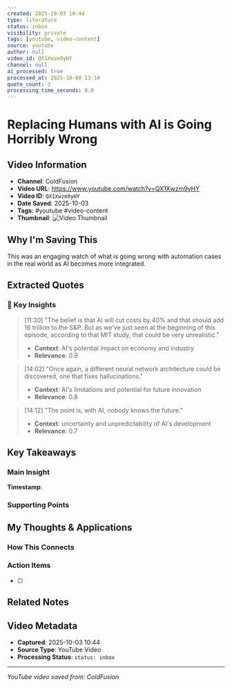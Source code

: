 ```yaml
---
created: 2025-10-03 10:44
type: literature
status: inbox
visibility: private
tags: [youtube, video-content]
source: youtube
author: null
video_id: QX1Xwzm9yHY
channel: null
ai_processed: true
processed_at: 2025-10-08 13:14
quote_count: 3
processing_time_seconds: 0.0
---
```




# Replacing Humans with AI is Going Horribly Wrong

## Video Information
- **Channel**: ColdFusion
- **Video URL**: https://www.youtube.com/watch?v=QX1Xwzm9yHY
- **Video ID**: `QX1Xwzm9yHY`
- **Date Saved**: 2025-10-03
- **Tags**: #youtube #video-content
- **Thumbnail**: ![Video Thumbnail](https://i.ytimg.com/vi/QX1Xwzm9yHY/hqdefault.jpg)

## Why I'm Saving This
This was an engaging watch of what is going wrong with automation cases in the real world as AI becomes more integrated. 

## Extracted Quotes

### 🎯 Key Insights

> [11:30] "The belief is that AI will cut costs by 40% and that should add 16 trillion to the S&P. But as we've just seen at the beginning of this episode, according to that MIT study, that could be very unrealistic."
> - **Context**: AI's potential impact on economy and industry
> - **Relevance**: 0.9

> [14:02] "Once again, a different neural network architecture could be discovered, one that fixes hallucinations."
> - **Context**: AI's limitations and potential for future innovation
> - **Relevance**: 0.8

> [14:12] "The point is, with AI, nobody knows the future."
> - **Context**: uncertainty and unpredictability of AI's development
> - **Relevance**: 0.7


## Key Takeaways
<!-- As you watch, capture key points here -->

### Main Insight
> 

**Timestamp**: 

### Supporting Points
<!-- Add more as you watch -->

## My Thoughts & Applications

### How This Connects
<!-- Links to your existing knowledge -->

### Action Items
- [ ] 

## Related Notes
<!-- Add [[wiki-links]] as you make connections -->

## Video Metadata
<!-- Auto-filled for future reference -->
- **Captured**: 2025-10-03 10:44
- **Source Type**: YouTube Video
- **Processing Status**: `status: inbox`

---
*YouTube video saved from: ColdFusion*
